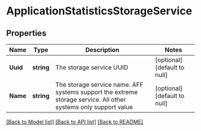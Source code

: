 # ApplicationStatisticsStorageService

## Properties
Name | Type | Description | Notes
------------ | ------------- | ------------- | -------------
**Uuid** | **string** | The storage service UUID | [optional] [default to null]
**Name** | **string** | The storage service name. AFF systems support the extreme storage service. All other systems only support value | [optional] [default to null]

[[Back to Model list]](../README.md#documentation-for-models) [[Back to API list]](../README.md#documentation-for-api-endpoints) [[Back to README]](../README.md)


